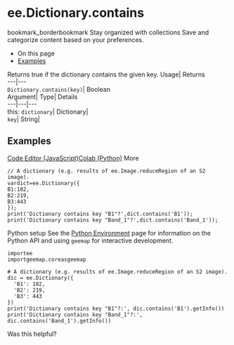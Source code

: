  
#  ee.Dictionary.contains 
bookmark_borderbookmark Stay organized with collections  Save and categorize content based on your preferences.
  * On this page
  * [Examples](https://developers.google.com/earth-engine/apidocs/ee-dictionary-contains#examples)


Returns true if the dictionary contains the given key. 
Usage| Returns  
---|---  
`Dictionary.contains(key)`| Boolean  
Argument| Type| Details  
---|---|---  
this: `dictionary`| Dictionary|   
`key`| String|   
## Examples
[Code Editor (JavaScript)](https://developers.google.com/earth-engine/apidocs/ee-dictionary-contains#code-editor-javascript-sample)[Colab (Python)](https://developers.google.com/earth-engine/apidocs/ee-dictionary-contains#colab-python-sample) More
```
// A dictionary (e.g. results of ee.Image.reduceRegion of an S2 image).
vardict=ee.Dictionary({
B1:182,
B2:219,
B3:443
});
print('Dictionary contains key "B1"?',dict.contains('B1'));
print('Dictionary contains key "Band_1"?',dict.contains('Band_1'));
```
Python setup
See the [ Python Environment](https://developers.google.com/earth-engine/guides/python_install) page for information on the Python API and using `geemap` for interactive development.
```
importee
importgeemap.coreasgeemap
```
```
# A dictionary (e.g. results of ee.Image.reduceRegion of an S2 image).
dic = ee.Dictionary({
  'B1': 182,
  'B2': 219,
  'B3': 443
})
print('Dictionary contains key "B1"?:', dic.contains('B1').getInfo())
print('Dictionary contains key "Band_1"?:', dic.contains('Band_1').getInfo())
```

Was this helpful?
